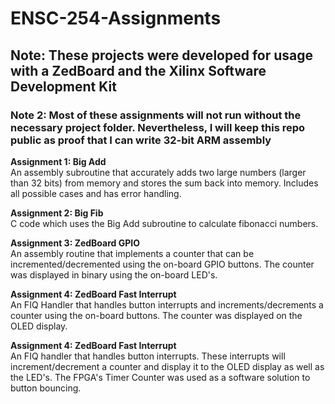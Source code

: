 # ENSC-254-Assignments

## Note: These projects were developed for usage with a ZedBoard and the Xilinx Software Development Kit
### Note 2: Most of these assignments will not run without the necessary project folder. Nevertheless, I will keep this repo public as proof that I can write 32-bit ARM assembly

**Assignment 1: Big Add** \
An assembly subroutine that accurately adds two large numbers (larger than 32 bits) from memory and stores the sum back into memory. Includes all possible cases and has error handling.

**Assignment 2: Big Fib** \
C code which uses the Big Add subroutine to calculate fibonacci numbers.

**Assignment 3: ZedBoard GPIO** \
An assembly routine that implements a counter that can be incremented/decremented using the on-board GPIO buttons. The counter was displayed in binary using the on-board LED's.

**Assignment 4: ZedBoard Fast Interrupt** \
An FIQ Handler that handles button interrupts and increments/decrements a counter using the on-board buttons. The counter was displayed on the OLED display.

**Assignment 4: ZedBoard Fast Interrupt** \
An FIQ handler that handles button interrupts. These interrupts will increment/decrement a counter and display it to the OLED display as well as the LED's. The FPGA's Timer Counter was used as a software solution to button bouncing.
